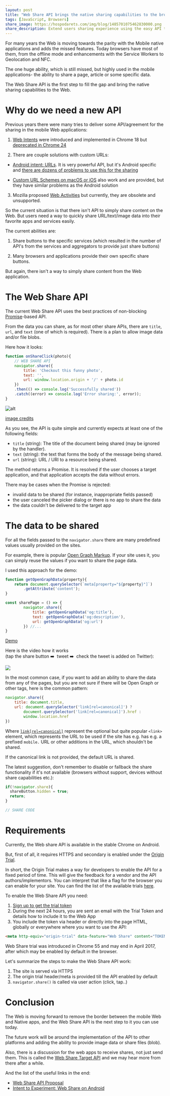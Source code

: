 ```yaml
---
layout: post
title: "Web Share API brings the native sharing capabilities to the browser"
tags: [JavaScript, Browsers]
share_image: https://hospodarets.com/img/blog/1485701075462830000.png
share_description: Extend users sharing experience using the easy API to access the native sharing capabilities on the platform
---
```


For many years the Web is moving towards the parity with the Mobile native applications
and adds the missed features.
Today browsers have most of them, from the offline mode and enhancements with the Service Workers
to Geolocation and NFC.

The one huge ability, which is still missed, but highly used in the mobile applications-
the ability to share a page, article or some specific data.

The Web Share API is the first step to fill the gap and bring the
native sharing capabilities to the Web.
 
<div class="more"></div>

# Why do we need a new API

Previous years there were many tries to deliver some API/agreement for the sharing in
the mobile Web applications:

1) [Web Intents](http://examples.webintents.org/)
were introduced and implemented in Chrome 18 but
[deprecated in Chrome 24](https://developer.chrome.com/apps/app_intents)

2) There are couple solutions with custom URLs:

- [Android intent: URLs](https://developer.chrome.com/multidevice/android/intents).
It is very powerful API, but it's Android specific and
[there are dozens of problems to use this for the sharing](https://github.com/mgiuca/web-share/blob/master/docs/explainer.md#why-cant-sites-just-use-android-intent-urls)

- [Custom URL Schemes on macOS or iOS](https://css-tricks.com/create-url-scheme/)
also work and are provided, but they have similar problems as the Android solution

3) Mozilla proposed [Web Activities](https://developer.mozilla.org/en-US/docs/Archive/Firefox_OS/API/Web_Activities)
but currently, they are obsolete and unsupported.

So the current situation is that there isn't API to simply share content on the Web.
But users need a way to quickly share URL/text/image data into their favorite apps and services easily.

The current abilities are:

1. Share buttons to the specific services (which resulted in the number of API's from the services and 
aggregators to provide just share buttons)

2. Many browsers and applications provide their own specific share buttons.

But again, there isn't a way to simply share content from the Web application.

# The Web Share API

The current Web Share API uses the best practices of non-blocking
[Promise](https://developer.mozilla.org/en/docs/Web/JavaScript/Reference/Global_Objects/Promise)-based API.

From the data you can share, as for most other share APIs, there are `title`, `url`, and `text` (one of which is required).
There is a plan to allow image data and/or file blobs.

Here how it looks:

```js
function onShareClick(photo){
    // WEB SHARE API
    navigator.share({
        title: 'Checkout this funny photo',
        text: '',
        url: window.location.origin + '/' + photo.id 
    })
    .then(() => console.log('Successfully shared'))
    .catch((error) => console.log('Error sharing:', error));
}
```

![alt](https://hospodarets.com/img/blog/1485718332765671000.png)

[image credits](https://github.com/mgiuca/web-share/blob/master/docs/mocks/README.md)

As you see, the API is quite simple and currently expects at least one of the following fields:

- `title` (string): The title of the document being shared (may be ignored by the handler).
- `text` (string): the text that forms the body of the message being shared.
- `url` (string): URL / URI to a resource being shared.

The method returns a Promise.
 It is resolved if the user chooses a target application, and that application accepts the data without errors.
 
There may be cases when the Promise is rejected:
 
- invalid data to be shared (for instance, inappropriate fields passed)
- the user canceled the picker dialog or there is no app to share the data
- the data couldn't be delivered to the target app

# The data to be shared

For all the fields passed to the `navigator.share` there are many predefined values usually provided on the sites.

For example, there is popular [Open Graph Markup](http://ogp.me/).
If your site uses it, you can simply reuse the values if you want to share the page data.

I used this approach for the demo:

```js
function getOpenGraphData(property){
    return document.querySelector(`meta[property="${property}"]`)
        .getAttribute('content');
}

const sharePage = () => {
        navigator.share({
            title: getOpenGraphData('og:title'),
            text: getOpenGraphData('og:description'),
            url: getOpenGraphData('og:url')
        }) //...
}
```

<p>
    <a class="sh-btn" flavor="text-width"
       href="{{ site.baseurl }}/demos/web-share-api/"
       target="_blank">
        Demo
    </a>
</p>

Here is the video how it works <br/>
(tap the share button ➡️ &nbsp;tweet ➡️ &nbsp;check the tweet is added on Twitter):

<span class="even-smaller-img">
    <img src="https://hospodarets.com/img/blog/1485720302108099000.gif" />
</span>

In the most common case, if you want to add an ability to share the data
from any of the pages, but you are not sure if there will be Open Graph or other tags,
here is the common pattern:

```js
navigator.share({
    title: document.title,
    url: document.querySelector('link[rel=canonical]') ?
        document.querySelector('link[rel=canonical]').href :
        window.location.href
})
```

Where [`link[rel=canonical]`](https://en.wikipedia.org/wiki/Canonical_link_element) represent the optional but quite popular `<link>` element,
 which represents the URL to be used if the site has e.g. has e.g. a prefixed `mobile.` URL
 or other additions in the URL, which shouldn't be shared.
 
If the canonical link is not provided, the default URL is shared.

The latest suggestion, don't remember to disable or fallback the share functionality if it's not available
(browsers without support, devices without share capabilities etc.):

```js
if(!navigator.share){
  shareButton.hidden = true;
  return;
}

// SHARE CODE
```

# Requirements

Currently, the Web share API is available in the stable Chrome on Android.

But, first of all, it requires HTTPS and secondary is enabled under the [Origin Trial](https://github.com/jpchase/OriginTrials/blob/gh-pages/developer-guide.md).

In short, the Origin Trial makes a way for developers to enable the API for a fixed period of time.
This will give the feedback for a vendor and the API authors/implementors.
You can interpret that like a flag for the browser you can enable for your site.
You can find the list of the available trials [here](https://github.com/jpchase/OriginTrials/blob/gh-pages/available-trials.md).

To enable the Web Share API you need:

1. [Sign up to get the trial token](https://docs.google.com/forms/d/e/1FAIpQLSfO0_ptFl8r8G0UFhT0xhV17eabG-erUWBDiKSRDTqEZ_9ULQ/viewform)
2. During the next 24 hours, you are sent an email with the Trial Token and details how to include it to the Web App
3. You include the token via header or directly into the page HTML, globally or everywhere where you want to use the API:

```html
<meta http-equiv="origin-trial" data-feature="Web Share" content="TOKEN_FROM_THE_EMAIL">
```

Web Share trial was introduced in Chrome 55 and may end in April 2017, after which may be enabled by default in the browser.

Let's summarize the steps to make the Web Share API work:

1. The site is served via HTTPS
2. The origin trial header/meta is provided till the API enabled by default
3. `navigator.share()` is called via user action (click, tap..)

# Conclusion

The Web is moving forward to remove the border between the mobile Web and Native apps, and 
the Web Share API is the next step to it you can use today.

The future work will be around the implementation of the API to other platforms and adding the ability to
provide image data or share files (blob).

Also, there is a discussion for the web apps to receive shares, not just send them.
This is called the
[Web Share Target API](https://github.com/mgiuca/web-share/blob/master/docs/explainer.md#how-can-a-web-app-receive-a-share-from-another-page0)
and we may hear more from there after a while.


And the list of the useful links in the end:

- [Web Share API Proposal](https://github.com/WICG/web-share)
- [Intent to Experiment: Web Share on Android](https://groups.google.com/a/chromium.org/forum/#!msg/blink-dev/zuqQaLp3js8/5V9wpRWhBgAJ)